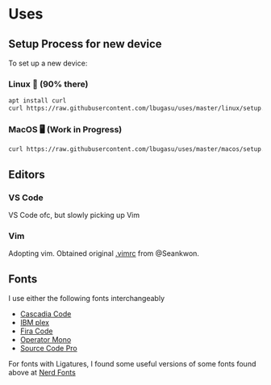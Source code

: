 # Uses

## Setup Process for new device
To set up a new device:

### Linux 🐧 (90% there)
```bash
apt install curl
curl https://raw.githubusercontent.com/lbugasu/uses/master/linux/setup.sh | bash
```

### MacOS 🖥 (Work in Progress)
```bash
curl https://raw.githubusercontent.com/lbugasu/uses/master/macos/setup.sh | bash
```


## Editors

### VS Code

VS Code ofc, but slowly picking up Vim

### Vim

Adopting vim. Obtained original [.vimrc](dotfiles/.vimrc) from @Seankwon.

## Fonts

I use either the following fonts interchangeably

- [Cascadia Code](https://github.com/microsoft/cascadia-code)
- [IBM plex](https://github.com/IBM/plex)
- [Fira Code](https://github.com/tonsky/FiraCode)
- [Operator Mono](https://github.com/lbugasu/laudebugs/tree/master/fonts/Operator%20Mono)
- [Source Code Pro](https://adobe-fonts.github.io/source-code-pro/)

For fonts with Ligatures, I found some useful versions of some fonts found above at [Nerd Fonts](https://www.nerdfonts.com/font-downloads)



